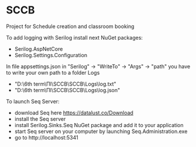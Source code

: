 # SCCB
Project for Schedule creation and classroom booking

To add logging with Serilog install next NuGet packages:
- Serilog.AspNetCore
- Serilog.Settings.Configuration

In file appsettings.json in "Serilog" -> "WriteTo" -> "Args" -> "path" you have to write
your own path to a folder Logs
- "D:\\6th term\\ПІ\\SCCB\\SCCB\\Logs\\log.txt"
- "D:\\6th term\\ПІ\\SCCB\\SCCB\\Logs\\log.json"

To launch Seq Server:
- download Seq here https://datalust.co/Download
- install the Seq server
- install Serilog.Sinks.Seq NuGet package and add it to your application
- start Seq server on your computer by launching Seq.Administration.exe
- go to http://localhost:5341